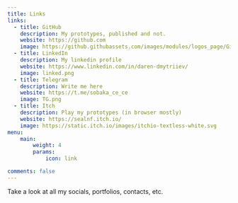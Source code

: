 ```yaml
---
title: Links
links:
  - title: GitHub
    description: My prototypes, published and not.
    website: https://github.com
    image: https://github.githubassets.com/images/modules/logos_page/GitHub-Mark.png
  - title: LinkedIn
    description: My linkedin profile
    website: https://www.linkedin.com/in/daren-dmytriiev/
    image: linked.png
  - title: Telegram
    description: Write me here
    website: https://t.me/sobaka_ce_ce
    image: TG.png
  - title: Itch
    description: Play my prototypes (in browser mostly)
    website: https://sealnf.itch.io/
    image: https://static.itch.io/images/itchio-textless-white.svg
menu:
    main: 
        weight: 4
        params:
            icon: link

comments: false
---
```

Take a look at all my socials, portfolios, contacts, etc.
